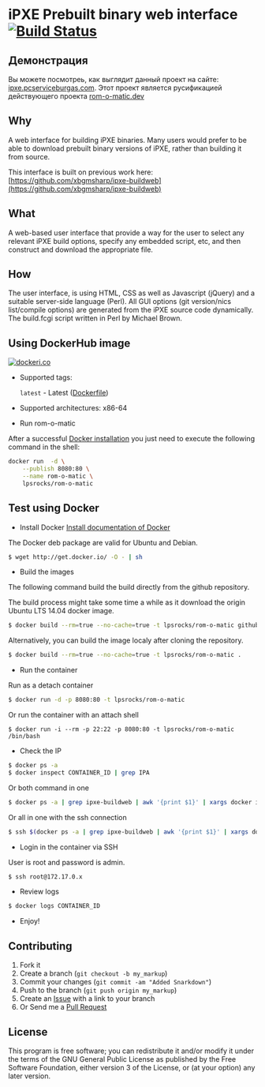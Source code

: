 iPXE Prebuilt binary web interface [![Build Status](https://travis-ci.com/lps-rocks/rom-o-matic.svg?branch=master)](https://travis-ci.com/lps-rocks/rom-o-matic)
=====

## Демонстрация
Вы можете посмотреь, как выглядит данный проект на сайте: [ipxe.pcserviceburgas.com](https://ipxe.pcserviceburgas.com/). Этот проект является русификацией действующего проекта [rom-o-matic.dev](https://github.com/lps-rocks/rom-o-matic)

## Why
A web interface for building iPXE binaries. Many users would prefer to be able to download prebuilt binary versions of iPXE, rather than building it from source.

This interface is built on previous work here: [https://github.com/xbgmsharp/ipxe-buildweb](https://github.com/xbgmsharp/ipxe-buildweb)

## What
A web-based user interface that provide a way for the user to select any relevant iPXE build options, specify any embedded script, etc, and then construct and download the appropriate file.

## How
The user interface, is using HTML, CSS as well as Javascript (jQuery) and a suitable server-side language (Perl).
All GUI options (git version/nics list/compile options) are generated from the iPXE source code dynamically.
The build.fcgi script written in Perl by Michael Brown.

## Using DockerHub image

[![dockeri.co](https://dockeri.co/image/lpsrocks/rom-o-matic)](https://hub.docker.com/r/lpsrocks/rom-o-matic)

* Supported tags:

    `latest` - Latest ([Dockerfile](https://github.com/lps-rocks/rom-o-matic/blob/master/Dockerfile))

* Supported architectures: x86-64

* Run rom-o-matic 

After a successful [Docker installation](https://docs.docker.com/engine/installation/) you just need to execute the following command in the shell:

```bash
docker run  -d \
	--publish 8080:80 \
	--name rom-o-matic \
    lpsrocks/rom-o-matic	
```

## Test using Docker

* Install Docker
[Install documentation of Docker](https://docs.docker.com/engine/installation/)

The Docker deb package are valid for Ubuntu and Debian.

```bash
$ wget http://get.docker.io/ -O - | sh
```

* Build the images

The following command build the build directly from the github repository.

The build process might take some time a while as it download the origin Ubuntu LTS 14.04 docker image.
```bash
$ docker build --rm=true --no-cache=true -t lpsrocks/rom-o-matic github.com/lps-rocks/rom-o-matic.git
```

Alternatively, you can build the image localy after cloning the repository.
```bash
$ docker build --rm=true --no-cache=true -t lpsrocks/rom-o-matic .
```

* Run the container

Run as a detach container
```bash
$ docker run -d -p 8080:80 -t lpsrocks/rom-o-matic
```

Or run the container with an attach shell
```
$ docker run -i --rm -p 22:22 -p 8080:80 -t lpsrocks/rom-o-matic /bin/bash
```

* Check the IP

```bash
$ docker ps -a
$ docker inspect CONTAINER_ID | grep IPA
```

Or both command in one
```bash
$ docker ps -a | grep ipxe-buildweb | awk '{print $1}' | xargs docker inspect | grep IPAddress
```

Or all in one with the ssh connection
```bash
$ ssh $(docker ps -a | grep ipxe-buildweb | awk '{print $1}' | xargs docker inspect | grep IPAddress | awk '{print $2}' | tr -d '"' | tr -d ',' )
```

* Login in the container via SSH

User is root and password is admin.

```bash
$ ssh root@172.17.0.x
```

* Review logs

```bash
$ docker logs CONTAINER_ID
```

* Enjoy!

## Contributing

1. Fork it
2. Create a branch (`git checkout -b my_markup`)
3. Commit your changes (`git commit -am "Added Snarkdown"`)
4. Push to the branch (`git push origin my_markup`)
5. Create an [Issue][1] with a link to your branch
6. Or Send me a [Pull Request][2]

[1]: https://github.com/lpsrocks/rom-o-matic/issues
[2]: https://github.com/lpsrocks/rom-o-matic/pull/new/master

## License
This program is free software; you can redistribute it and/or modify it under the terms of the GNU General Public License as published by the Free Software Foundation, either version 3 of the License, or (at your option) any later version.
